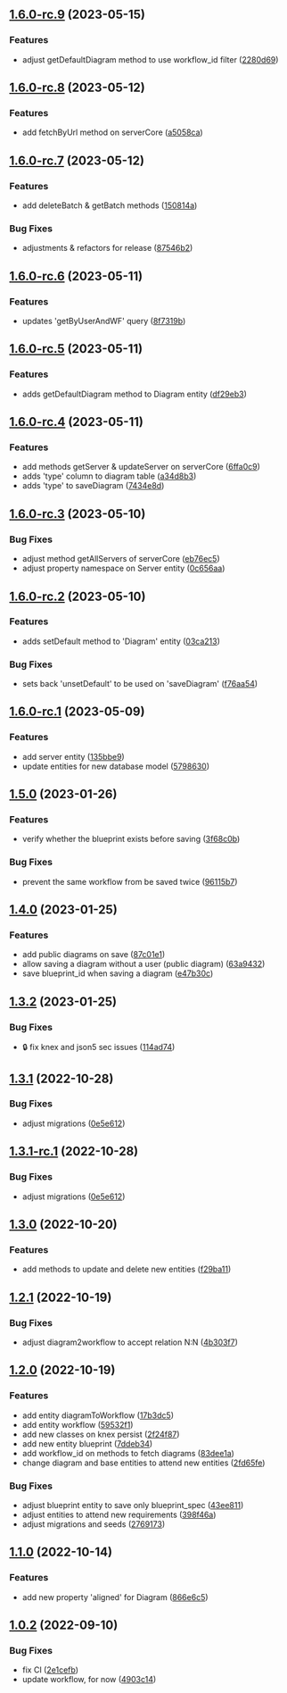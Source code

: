 ## [1.6.0-rc.9](https://github.com/flow-build/diagrams-core/compare/v1.6.0-rc.8...v1.6.0-rc.9) (2023-05-15)


### Features

* adjust getDefaultDiagram method to use workflow_id filter ([2280d69](https://github.com/flow-build/diagrams-core/commit/2280d697710a4bbcf8e5c0a7bec7cd7600811e20))

## [1.6.0-rc.8](https://github.com/flow-build/diagrams-core/compare/v1.6.0-rc.7...v1.6.0-rc.8) (2023-05-12)


### Features

* add fetchByUrl method on serverCore ([a5058ca](https://github.com/flow-build/diagrams-core/commit/a5058ca81bd4cc4b750e07ef87d8020e57fce54f))

## [1.6.0-rc.7](https://github.com/flow-build/diagrams-core/compare/v1.6.0-rc.6...v1.6.0-rc.7) (2023-05-12)


### Features

* add deleteBatch & getBatch methods ([150814a](https://github.com/flow-build/diagrams-core/commit/150814a19054d2f769dae50f079fd0aee421cc22))


### Bug Fixes

* adjustments & refactors for release ([87546b2](https://github.com/flow-build/diagrams-core/commit/87546b2637185c8680004bea183042aaaf296ea1))

## [1.6.0-rc.6](https://github.com/flow-build/diagrams-core/compare/v1.6.0-rc.5...v1.6.0-rc.6) (2023-05-11)


### Features

* updates 'getByUserAndWF' query ([8f7319b](https://github.com/flow-build/diagrams-core/commit/8f7319b91d893e3207e6d2458d7a80eb37487a96))

## [1.6.0-rc.5](https://github.com/flow-build/diagrams-core/compare/v1.6.0-rc.4...v1.6.0-rc.5) (2023-05-11)


### Features

* adds getDefaultDiagram method to Diagram entity ([df29eb3](https://github.com/flow-build/diagrams-core/commit/df29eb33a2683a279c726f10c40eda2fa4a22f4d))

## [1.6.0-rc.4](https://github.com/flow-build/diagrams-core/compare/v1.6.0-rc.3...v1.6.0-rc.4) (2023-05-11)


### Features

* add methods getServer & updateServer on serverCore ([6ffa0c9](https://github.com/flow-build/diagrams-core/commit/6ffa0c9c61623d1aaa7eee8558c4def44f124d38))
* adds 'type' column to diagram table ([a34d8b3](https://github.com/flow-build/diagrams-core/commit/a34d8b3d10bf209dfe55939ca4a26c835528cc2e))
* adds 'type' to saveDiagram ([7434e8d](https://github.com/flow-build/diagrams-core/commit/7434e8dbbe87b236fbe0da567b355e6637a0cf68))

## [1.6.0-rc.3](https://github.com/flow-build/diagrams-core/compare/v1.6.0-rc.2...v1.6.0-rc.3) (2023-05-10)


### Bug Fixes

* adjust method getAllServers of serverCore ([eb76ec5](https://github.com/flow-build/diagrams-core/commit/eb76ec5327d03a8aa1abcd09801e4e7cb8301e32))
* adjust property namespace on Server entity ([0c656aa](https://github.com/flow-build/diagrams-core/commit/0c656aa856081296aacdec81484f3f7616649eef))

## [1.6.0-rc.2](https://github.com/flow-build/diagrams-core/compare/v1.6.0-rc.1...v1.6.0-rc.2) (2023-05-10)


### Features

* adds setDefault method to 'Diagram' entity ([03ca213](https://github.com/flow-build/diagrams-core/commit/03ca213d9bd3ab832ca3821fa6bcd4f7d0df9841))


### Bug Fixes

* sets back 'unsetDefault' to be used on 'saveDiagram' ([f76aa54](https://github.com/flow-build/diagrams-core/commit/f76aa542b546ce1894a7d2f40b4c10f978c46c1e))

## [1.6.0-rc.1](https://github.com/flow-build/diagrams-core/compare/v1.5.0...v1.6.0-rc.1) (2023-05-09)


### Features

* add server entity ([135bbe9](https://github.com/flow-build/diagrams-core/commit/135bbe92fd03a2a31d2506cd9d859ffec88dc306))
* update entities for new database model ([5798630](https://github.com/flow-build/diagrams-core/commit/57986303b7d5490e45d82bccfe3c8d1579a8f689))

## [1.5.0](https://github.com/flow-build/diagrams-core/compare/v1.4.0...v1.5.0) (2023-01-26)


### Features

* verify whether the blueprint exists before saving ([3f68c0b](https://github.com/flow-build/diagrams-core/commit/3f68c0ba5aa2129f6b676829b418e7b3f9e49be1))


### Bug Fixes

* prevent the same workflow from be saved twice ([96115b7](https://github.com/flow-build/diagrams-core/commit/96115b7080592c2757214606a96269d70ba17645))

## [1.4.0](https://github.com/flow-build/diagrams-core/compare/v1.3.2...v1.4.0) (2023-01-25)


### Features

* add public diagrams on save ([87c01e1](https://github.com/flow-build/diagrams-core/commit/87c01e10b12519114f3095e989ce4c8c8504f613))
* allow saving a diagram without a user (public diagram) ([63a9432](https://github.com/flow-build/diagrams-core/commit/63a94320155e33575813c0c9f78287635cf091fa))
* save blueprint_id when saving a diagram ([e47b30c](https://github.com/flow-build/diagrams-core/commit/e47b30c61f4d5337323e413e0a5c1917363e725f))

## [1.3.2](https://github.com/flow-build/diagrams-core/compare/v1.3.1...v1.3.2) (2023-01-25)


### Bug Fixes

* :lock: fix knex and json5 sec issues ([114ad74](https://github.com/flow-build/diagrams-core/commit/114ad748ae0eee2720eb3856485df9698edb2644))

## [1.3.1](https://github.com/flow-build/diagrams-core/compare/v1.3.0...v1.3.1) (2022-10-28)


### Bug Fixes

* adjust migrations ([0e5e612](https://github.com/flow-build/diagrams-core/commit/0e5e6127734101d7111480beeadd313e53d75a6b))

## [1.3.1-rc.1](https://github.com/flow-build/diagrams-core/compare/v1.3.0...v1.3.1-rc.1) (2022-10-28)


### Bug Fixes

* adjust migrations ([0e5e612](https://github.com/flow-build/diagrams-core/commit/0e5e6127734101d7111480beeadd313e53d75a6b))

## [1.3.0](https://github.com/flow-build/diagrams-core/compare/v1.2.1...v1.3.0) (2022-10-20)


### Features

* add methods to update and delete new entities ([f29ba11](https://github.com/flow-build/diagrams-core/commit/f29ba11fe2b9381896181fbcf8d8ed4de691cc80))

## [1.2.1](https://github.com/flow-build/diagrams-core/compare/v1.2.0...v1.2.1) (2022-10-19)


### Bug Fixes

* adjust diagram2workflow to accept relation N:N ([4b303f7](https://github.com/flow-build/diagrams-core/commit/4b303f79849ea787099dd35c0b9ad09bca79bcf0))

## [1.2.0](https://github.com/flow-build/diagrams-core/compare/v1.1.0...v1.2.0) (2022-10-19)


### Features

* add entity diagramToWorkflow ([17b3dc5](https://github.com/flow-build/diagrams-core/commit/17b3dc58345b5908a0a414f16ce5aad347b74416))
* add entity workflow ([59532f1](https://github.com/flow-build/diagrams-core/commit/59532f1662603b8df365ac187fb58ebdf0c83eea))
* add new classes on knex persist ([2f24f87](https://github.com/flow-build/diagrams-core/commit/2f24f879144ea3dda4ea648f61c8d8a06b365101))
* add new entity blueprint ([7ddeb34](https://github.com/flow-build/diagrams-core/commit/7ddeb344d8a5cfdc00cd114d837378a9f408a35c))
* add workflow_id on methods to fetch diagrams ([83dee1a](https://github.com/flow-build/diagrams-core/commit/83dee1a93b0f720471ba90757520407329a39bd0))
* change diagram and base entities to attend new entities ([2fd65fe](https://github.com/flow-build/diagrams-core/commit/2fd65fe2da5efd3107529223accfbba4d8e155e9))


### Bug Fixes

* adjust blueprint entity to save only blueprint_spec ([43ee811](https://github.com/flow-build/diagrams-core/commit/43ee8114de4a970172e1e44b19b2fd3da33c95a1))
* adjust entities to attend new requirements ([398f46a](https://github.com/flow-build/diagrams-core/commit/398f46a663911f15c83a12fa0aa4952ed81c240d))
* adjust migrations and seeds ([2769173](https://github.com/flow-build/diagrams-core/commit/27691731ba801578063f9ff761cf1509fc4f4286))

## [1.1.0](https://github.com/flow-build/diagrams-core/compare/v1.0.2...v1.1.0) (2022-10-14)


### Features

* add new property 'aligned' for Diagram ([866e6c5](https://github.com/flow-build/diagrams-core/commit/866e6c571043af01b087842a01c2323378f579c7))

## [1.0.2](https://github.com/flow-build/diagrams-core/compare/v1.0.1...v1.0.2) (2022-09-10)


### Bug Fixes

* fix CI ([2e1cefb](https://github.com/flow-build/diagrams-core/commit/2e1cefb1940d3919a7ae10fe562e5a5b199b86a2))
* update workflow, for now ([4903c14](https://github.com/flow-build/diagrams-core/commit/4903c1419aa0b876368d475134947ff70184230a))
